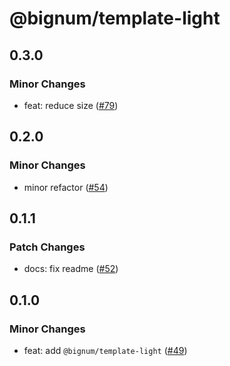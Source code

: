 # @bignum/template-light

## 0.3.0

### Minor Changes

- feat: reduce size ([#79](https://github.com/ota-meshi/bignum/pull/79))

## 0.2.0

### Minor Changes

- minor refactor ([#54](https://github.com/ota-meshi/bignum/pull/54))

## 0.1.1

### Patch Changes

- docs: fix readme ([#52](https://github.com/ota-meshi/bignum/pull/52))

## 0.1.0

### Minor Changes

- feat: add `@bignum/template-light` ([#49](https://github.com/ota-meshi/bignum/pull/49))

